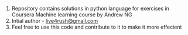 1. Repository contains solutions in python language for exercises in Coursera Machine learning course by Andrew NG
2. Intial author - live4rush@gmail.com
3. Feel free to use this code and contribute to it to make it more effecient

   
